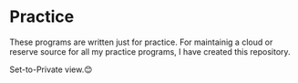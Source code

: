 # Practice
These programs are written just for practice.
For maintainig a cloud or reserve source for all my practice programs, I have created this repository.

Set-to-Private view.😊
